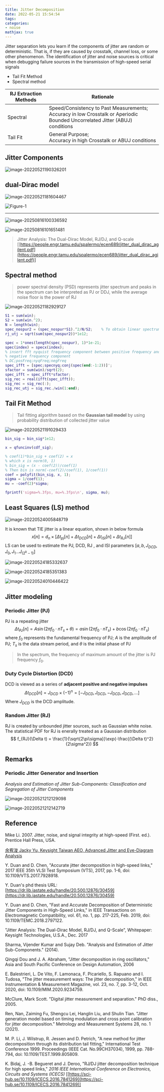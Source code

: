 ```yaml
---
title: Jitter Decomposition
date: 2022-05-21 15:54:54
tags:
categories:
- noise
mathjax: true
---
```


Jitter separation lets you learn if the components of jitter are random or deterministic. That is, if they are caused by crosstalk, channel loss, or some other phenomenon. The identification of jitter and noise sources is critical when debugging failure sources in the transmission of high-speed serial signals

- Tail Fit Method
- Spectral method

| RJ Extraction Methods | Rationale                                                    |
| --------------------- | ------------------------------------------------------------ |
| Spectral              | Speed/Consistency to Past Measurements;<br />Accuracy in low Crosstalk or Aperiodic  Bounded Uncorrelated Jitter (ABUJ) conditions |
| Tail Fit              | General Purpose;<br />Accuracy in high Crosstalk or ABUJ conditions |

## Jitter Components

![image-20220521190326201](jitter-decomposition/image-20220521190326201.png)



## dual-Dirac model

![image-20220521181604467](jitter-decomposition/image-20220521181604467.png)

![Figure-1](jitter-decomposition/Figure-1.webp)



---

![image-20250816100336592](jitter-decomposition/image-20250816100336592.png)

![image-20250816101651481](jitter-decomposition/image-20250816101651481.png)

> Jitter Analysis: The Dual-Dirac Model, RJ/DJ, and Q-scale [[https://people.engr.tamu.edu/spalermo/ecen689/jitter_dual_dirac_agilent.pdf](https://people.engr.tamu.edu/spalermo/ecen689/jitter_dual_dirac_agilent.pdf)]

## Spectral method

>  power spectral density (PSD) represents jitter spectrum and peaks in the spectrum can be interpreted as PJ or DDJ, while the average noise floor is the power of RJ

![image-20220521182929127](jitter-decomposition/image-20220521182929127.png)

```matlab
S1 = sum(win);
S2 = sum(win.^2);
N = length(win);
spec_nospur2 = (spec_nospur*S1).^2/N/S2;    % To obtain linear spectrum for rj
rj_utj = sqrt(sum(spec_nospur2))*1e12;

spec = 1*ones(length(spec_nospur), 1)*1e-21;
spec(index) = specx(index);
% insert fft nyquist frequency component between positive frequency and
% negative frequency component
% DC;posFreq;nyqFreq;negFreq
spec_ifft = [spec;specnyq;conj(spec(end:-1:2))]';
sfactor = sum(win)/sqrt(2);
spec_ifft = spec_ifft*sfactor;
sig_rec = real(ifft(spec_ifft));
sig_rec = sig_rec(:);
sig_rec_utj = sig_rec./win(1:end);
```



## Tail Fit Method

> Tail fitting algorithm based on the **Gaussian tail model** by using probability distribution of collected jitter value

![image-20220521191029433](jitter-decomposition/image-20220521191029433.png)



```matlab
bin_sig = bin_sig*1e12;

x = qfuncinv(cdf_sig);

% coef(1)*bin_sig + coef(2) = x
% which x is norm(0, 1)
% bin_sig = (x - coef(2))/coef(1)
% Then bin is norm(-coef(2)/coef(1), 1/coef(1))
coef = polyfit(bin_sig, x, 1);
sigma = 1/coef(1);
mu = -coef(2)*sigma;

fprintf('sigma=%.3fps, mu=%.3fps\n', sigma, mu);
```

## Least Squares (LS) method
![image-20220524005848719](jitter-decomposition/image-20220524005848719.png)

 It is known that TIE jitter is a linear equation, shown in below formula
$$
x[n] = d_n \times \left[ \Delta t_{pj}[n]+\Delta t_{DCD}[n] +\Delta t_{ISI}[n]+\Delta t_{RJ}[n]\right]
$$
LS can be used to estimate the PJ, DCD, RJ , and ISI parameters $[a,b,J_{DCD},J_0, J_1...J_{(2^k-1)}]$

![image-20220524185332637](jitter-decomposition/image-20220524185332637.png)

![image-20220524185351383](jitter-decomposition/image-20220524185351383.png)

![image-20220524010446422](jitter-decomposition/image-20220524010446422.png)

## Jitter modeling

### Periodic Jitter (PJ)

PJ is a repeating jitter
$$
\Delta t_{PJ}[n]=A\sin(2\pi f_0\cdot nT_s + \theta)=a \sin(2\pi f_0 \cdot nT_s)+b\cos(2\pi f_0 \cdot nT_s)
$$
where $f_0$ represents the fundamental frequency of PJ; $A$ is the amplitude of PJ; $T_s$ is the data stream period, and $\theta$ is the initial phase of PJ

> In the spectrum, the frequency of maximum amount of the jitter is PJ frequency $f_0$.

### Duty Cycle Distortion (DCD)

DCD is viewed as a series of **adjacent positive and negative impulses**
$$
\Delta t_{DCD}[n] = J_{DCD}\times (-1)^n = [-J_{DCD},J_{DCD},-J_{DCD},J_{DCD},...]
$$
Where $J_{DCD}$ is the DCD amplitude.

###  Random Jitter (RJ)

RJ is created by unbounded jitter sources, such as Gaussian white noise. The statistical PDF for RJ is enerally treated as a Gaussian distribution
$$
f_{RJ}(\Delta t) = \frac{1}{\sqrt{2\pi\sigma}}\exp(-\frac{(\Delta t)^2}{2\sigma^2})
$$


## Remarks

### Periodic Jitter Generator and Insertion

*Analysis and Estimation of Jitter Sub-Components: Classification and Segregation of Jitter Components*

![image-20220521212129098](jitter-decomposition/image-20220521212129098.png)

![image-20220521212142719](jitter-decomposition/image-20220521212142719.png)

## Reference

Mike Li. 2007. Jitter, noise, and signal integrity at high-speed (First. ed.). Prentice Hall Press, USA.

[余宥浚 Jacky Yu, Keysight Taiwan AEO, Advanced Jitter and Eye-Diagram Analysis](https://keysightevent.com/191023/handout/d)

Y. Duan and D. Chen, "Accurate jitter decomposition in high-speed links," 2017 IEEE 35th VLSI Test Symposium (VTS), 2017, pp. 1-6, doi: 10.1109/VTS.2017.7928918.

Y. Duan's phd thesis URL: [https://dr.lib.iastate.edu/handle/20.500.12876/30459](https://dr.lib.iastate.edu/handle/20.500.12876/30459)

Y. Duan and D. Chen, "Fast and Accurate Decomposition of Deterministic Jitter Components in High-Speed Links," in IEEE Transactions on Electromagnetic Compatibility, vol. 61, no. 1, pp. 217-225, Feb. 2019, doi: 10.1109/TEMC.2018.2797122.

"Jitter Analysis: The Dual-Dirac Model, RJ/DJ, and Q-Scale", Whitepaper: Keysight Technologies, U.S.A., Dec. 2017

Sharma, Vijender Kumar and Sujay Deb. "Analysis and Estimation of Jitter Sub-Components." (2014).

Qingqi Dou and J. A. Abraham, "Jitter decomposition in ring oscillators," Asia and South Pacific Conference on Design Automation, 2006

E. Balestrieri, L. De Vito, F. Lamonaca, F. Picariello, S. Rapuano and I. Tudosa, "The jitter measurement ways: The jitter decomposition," in IEEE Instrumentation & Measurement Magazine, vol. 23, no. 7, pp. 3-12, Oct. 2020, doi: 10.1109/MIM.2020.9234759.

McClure, Mark Scott. "Digital jitter measurement and separation." PhD diss., 2005.

Ren, Nan, Zaiming Fu, Shengcu Lei, Hanglin Liu, and Shulin Tian. "Jitter generation model based on timing modulation and cross point calibration for jitter decomposition." Metrology and Measurement Systems 28, no. 1 (2021).

M. P. Li, J. Wilstrup, R. Jessen and D. Petrich, "A new method for jitter decomposition through its distribution tail fitting," International Test Conference 1999. Proceedings (IEEE Cat. No.99CH37034), 1999, pp. 788-794, doi: 10.1109/TEST.1999.805809.

K. Bidaj, J. -B. Begueret and J. Deroo, "RJ/DJ jitter decomposition technique for high speed links," *2016 IEEE International Conference on Electronics, Circuits and Systems (ICECS)*  [[https://sci-hub.se/10.1109/ICECS.2016.7841269](https://sci-hub.se/10.1109/ICECS.2016.7841269)]
